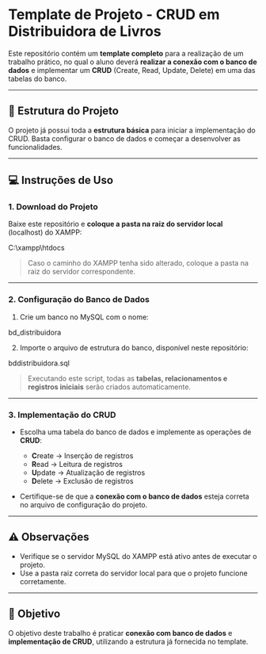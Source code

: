 # Template de Projeto - CRUD em Distribuidora de Livros

Este repositório contém um **template completo** para a realização de um trabalho prático, no qual o aluno deverá **realizar a conexão com o banco de dados** e implementar um **CRUD** (Create, Read, Update, Delete) em uma das tabelas do banco.

---

## 📂 Estrutura do Projeto

O projeto já possui toda a **estrutura básica** para iniciar a implementação do CRUD. Basta configurar o banco de dados e começar a desenvolver as funcionalidades.

---

## 💻 Instruções de Uso

### 1. Download do Projeto
Baixe este repositório e **coloque a pasta na raiz do servidor local** (localhost) do XAMPP:  

C:\xampp\htdocs

> Caso o caminho do XAMPP tenha sido alterado, coloque a pasta na raiz do servidor correspondente.

---

### 2. Configuração do Banco de Dados

1. Crie um banco no MySQL com o nome:

bd_distribuidora


2. Importe o arquivo de estrutura do banco, disponível neste repositório:

bddistribuidora.sql


> Executando este script, todas as **tabelas, relacionamentos e registros iniciais** serão criados automaticamente.

---

### 3. Implementação do CRUD

- Escolha uma tabela do banco de dados e implemente as operações de **CRUD**:
  - **C**reate → Inserção de registros
  - **R**ead → Leitura de registros
  - **U**pdate → Atualização de registros
  - **D**elete → Exclusão de registros

- Certifique-se de que a **conexão com o banco de dados** esteja correta no arquivo de configuração do projeto.

---

## ⚠️ Observações

- Verifique se o servidor MySQL do XAMPP está ativo antes de executar o projeto.  
- Use a pasta raiz correta do servidor local para que o projeto funcione corretamente.  

---

## 🎯 Objetivo

O objetivo deste trabalho é praticar **conexão com banco de dados** e **implementação de CRUD**, utilizando a estrutura já fornecida no template.
